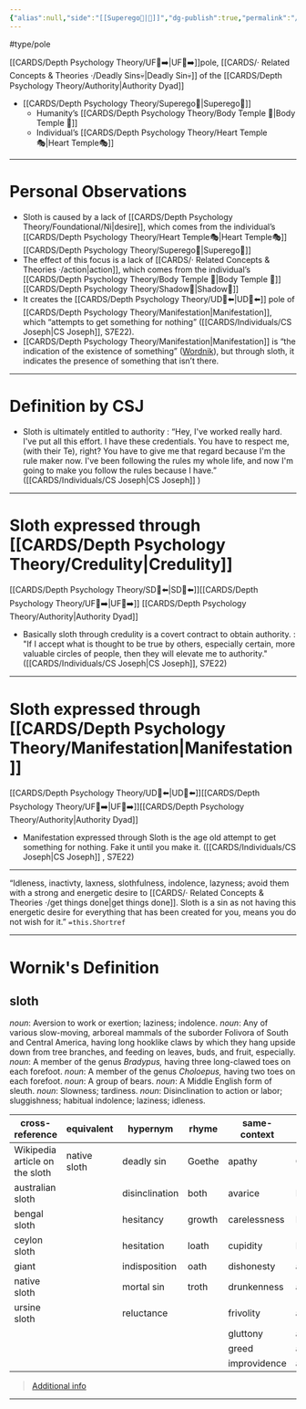 ```yaml
---
{"alias":null,"side":"[[Superego👹|👹]]","dg-publish":true,"permalink":"/cards/depth-psychology-theory/sloth/","dgPassFrontmatter":true,"noteIcon":"1","created":"2023-02-24T17:36:14.616+01:00","updated":"2023-05-27T15:36:24.006+02:00"}
---
```


#type/pole 

[[CARDS/Depth Psychology Theory/UF👤➡️\|UF👤➡️]]pole, [[CARDS/· Related Concepts & Theories ·/Deadly Sins💀\|Deadly Sin💀]] of the [[CARDS/Depth Psychology Theory/Authority\|Authority Dyad]]
- [[CARDS/Depth Psychology Theory/Superego👹\|Superego👹]] 
	- Humanity’s [[CARDS/Depth Psychology Theory/Body Temple 🌳\|Body Temple 🌳]] 
	- Individual’s [[CARDS/Depth Psychology Theory/Heart Temple🎭\|Heart Temple🎭]] 
---
# Personal Observations 
- Sloth is caused by a lack of [[CARDS/Depth Psychology Theory/Foundational/Ni\|desire]], which comes from the individual’s [[CARDS/Depth Psychology Theory/Heart Temple🎭\|Heart Temple🎭]] [[CARDS/Depth Psychology Theory/Superego👹\|Superego👹]] 
- The effect of this focus is a lack of [[CARDS/· Related Concepts & Theories ·/action\|action]], which comes from the individual’s [[CARDS/Depth Psychology Theory/Body Temple 🌳\|Body Temple 🌳]] [[CARDS/Depth Psychology Theory/Shadow👥\|Shadow👥]] 
- It creates the [[CARDS/Depth Psychology Theory/UD👤⬅️\|UD👤⬅️]] pole of [[CARDS/Depth Psychology Theory/Manifestation\|Manifestation]], which “attempts to get something for nothing” ([[CARDS/Individuals/CS Joseph\|CS Joseph]], S7E22). 
- [[CARDS/Depth Psychology Theory/Manifestation\|Manifestation]] is “the indication of the existence of something” ([Wordnik](https://www.wordnik.com/words/manifestation)), but through sloth, it indicates the presence of something that isn’t there.  
---
# Definition by CSJ 

<div class="transclusion internal-embed is-loaded"><div class="markdown-embed">



- Sloth is ultimately entitled to authority : “Hey, I've worked really hard. I've put all this effort. I have these credentials. You have to respect me, (with their Te), right? You have to give me that regard because I'm the rule maker now. I've been following the rules my whole life, and now I'm going to make you follow the rules because I have.” ([[CARDS/Individuals/CS Joseph\|CS Joseph]] ) 

</div></div>


---
# Sloth expressed through [[CARDS/Depth Psychology Theory/Credulity\|Credulity]] 
[[CARDS/Depth Psychology Theory/SD🤸⬅️\|SD🤸⬅️]][[CARDS/Depth Psychology Theory/UF👤➡️\|UF👤➡️]] [[CARDS/Depth Psychology Theory/Authority\|Authority Dyad]] 

<div class="transclusion internal-embed is-loaded"><div class="markdown-embed">



- Basically sloth through credulity is a covert contract to obtain authority.  : "If I accept what is thought to be true by others, especially certain, more valuable circles of people, then they will elevate me to authority." ([[CARDS/Individuals/CS Joseph\|CS Joseph]], S7E22) 

</div></div>


---
# Sloth expressed through [[CARDS/Depth Psychology Theory/Manifestation\|Manifestation]] 
[[CARDS/Depth Psychology Theory/UD👤⬅️\|UD👤⬅️]][[CARDS/Depth Psychology Theory/UF👤➡️\|UF👤➡️]][[CARDS/Depth Psychology Theory/Authority\|Authority Dyad]] 

<div class="transclusion internal-embed is-loaded"><div class="markdown-embed">



- Manifestation expressed through Sloth is the age old attempt to get something for nothing. Fake it until you make it. ([[CARDS/Individuals/CS Joseph\|CS Joseph]] , S7E22) 

</div></div>


---

<div class="transclusion internal-embed is-loaded"><div class="markdown-embed">



“Idleness, inactivty, laxness, slothfulness, indolence, lazyness; avoid them with a strong and energetic desire to [[CARDS/· Related Concepts & Theories ·/get things done\|get things done]]. Sloth is a sin as not having this energetic desire for everything that has been created for you, means you do not wish for it.” `=this.Shortref` 

</div></div>

 
---
# Wornik's Definition
## sloth
*noun*: Aversion to work or exertion; laziness; indolence.
*noun*: Any of various slow-moving, arboreal mammals of the suborder Folivora of South and Central America, having long hooklike claws by which they hang upside down from tree branches, and feeding on leaves, buds, and fruit, especially.
*noun*: A member of the genus <em>Bradypus,</em> having three long-clawed toes on each forefoot.
*noun*: A member of the genus <em>Choloepus,</em> having two toes on each forefoot.
*noun*: A group of bears.
*noun*: A Middle English form of <internalXref urlencoded="sleuth">sleuth</internalXref>.
*noun*: Slowness; tardiness.
*noun*: Disinclination to action or labor; sluggishness; habitual indolence; laziness; idleness.

| cross-reference |equivalent |hypernym |rhyme |same-context |synonym |variant |
| --- | --- | --- | --- | --- | --- | --- |
| Wikipedia article on the sloth | native sloth | deadly sin | Goethe | apathy | Chiroptera | edentata |
| australian sloth |  | disinclination | both | avarice | Lagomorpha |  |
| bengal sloth |  | hesitancy | growth | carelessness | Primates |  |
| ceylon sloth |  | hesitation | loath | cupidity | Rodentia |  |
| giant |  | indisposition | oath | dishonesty | accidia |  |
| native sloth |  | mortal sin | troth | drunkenness | acedia |  |
| ursine sloth |  | reluctance |  | frivolity | aloofness |  |
|  |  |  |  | gluttony | anger |  |
|  |  |  |  | greed | apathy |  |
|  |  |  |  | improvidence | army |  |

> [Additional info](https://www.wordnik.com/words/sloth)
---